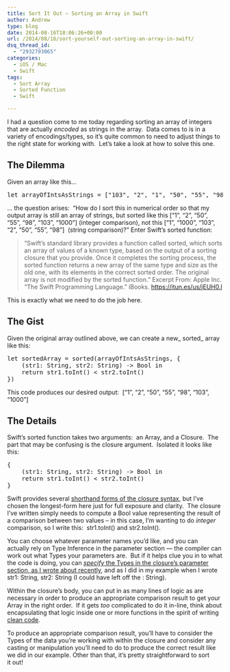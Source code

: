 ```yaml
---
title: Sort It Out – Sorting an Array in Swift
author: Andrew
type: blog
date: 2014-08-16T18:06:26+00:00
url: /2014/08/16/sort-yourself-out-sorting-an-array-in-swift/
dsq_thread_id:
  - "2932793065"
categories:
  - iOS / Mac
  - Swift
tags:
  - Sort Array
  - Sorted Function
  - Swift

---
```

I had a question come to me today&nbsp;regarding sorting an array of integers that are actually&nbsp;_encoded_ as strings in the array. &nbsp;Data comes to is in a variety of encodings/types, so it&#8217;s quite common to need to adjust things to the right state for working with. &nbsp;Let&#8217;s take a look at how to solve this one.

## The Dilemma

Given an array like this&#8230;

<pre class="lang:swift decode:true " title="Array of Ints encoded as Strings">let arrayOfIntsAsStrings = ["103", "2", "1", "50", "55", "98"]
</pre>

&#8230; the question arises: &nbsp;&#8220;How do I sort this in numerical order so that my output array is still an array of strings, but sorted like this&nbsp;<span class="lang:swift decode:true crayon-inline">[&#8220;1&#8221;, &#8220;2&#8221;, &#8220;50&#8221;, &#8220;55&#8221;, &#8220;98&#8221;, &#8220;103&#8221;, &#8220;1000&#8221;]</span> (integer comparison), not this <span class="lang:swift decode:true  crayon-inline">[&#8220;1&#8221;, &#8220;1000&#8221;, &#8220;103&#8221;, &#8220;2&#8221;, &#8220;50&#8221;, &#8220;55&#8221;, &#8220;98&#8221;]</span>&nbsp;&nbsp;(string comparison)?&#8221; Enter Swift&#8217;s <span class="lang:swift decode:true  crayon-inline ">sorted</span>&nbsp;function:

> “Swift’s standard library provides a function called sorted, which sorts an array of values of a known type, based on the output of a sorting closure that you provide. Once it completes the sorting process, the sorted function returns a new array of the same type and size as the old one, with its elements in the correct sorted order. The original array is not modified by the sorted function.” Excerpt From: Apple Inc. “The Swift Programming Language.” iBooks. <a title="Swift iBook" href="https://itun.es/us/jEUH0.l" target="_blank">https://itun.es/us/jEUH0.l</a>

This is exactly what we need to do the job here.

## The Gist

Given the original array outlined above, we can create a new_&nbsp;sorted_ array like this:

<pre class="lang:swift decode:true" title="Sorted usage example">let sortedArray = sorted(arrayOfIntsAsStrings, {
    (str1: String, str2: String) -&gt; Bool in
    return str1.toInt() &lt; str2.toInt()
})</pre>

This code produces our desired output: &nbsp;<span class="lang:swift decode:true  crayon-inline ">[&#8220;1&#8221;, &#8220;2&#8221;, &#8220;50&#8221;, &#8220;55&#8221;, &#8220;98&#8221;, &#8220;103&#8221;, &#8220;1000&#8221;]</span>

## The&nbsp;Details

Swift&#8217;s&nbsp;sorted function takes two arguments: &nbsp;an Array, and a Closure. &nbsp;The part that may be confusing is the closure argument. &nbsp;Isolated it looks like this:

<pre class="lang:swift decode:true " title="Closure">{
    (str1: String, str2: String) -&gt; Bool in
    return str1.toInt() &lt; str2.toInt()
}</pre>

Swift&nbsp;provides several <a title="Apple Developer Documentation - Swift Closures" href="https://developer.apple.com/library/prerelease/mac/documentation/Swift/Conceptual/Swift_Programming_Language/Closures.html" target="_blank">shorthand forms of the closure syntax</a>, but I&#8217;ve chosen the longest-form here just for full exposure and clarity. &nbsp;The closure I&#8217;ve written simply needs to compute a&nbsp;Bool value representing the result of a comparison between two values&nbsp;&#8211; in this case, I&#8217;m wanting to do _integer_ comparison, so I write this: &nbsp;<span class="lang:swift decode:true  crayon-inline">str1.toInt()</span>&nbsp;and <span class="lang:swift decode:true  crayon-inline">str2.toInt()</span>.

You can choose whatever parameter names you&#8217;d like, and you can actually&nbsp;rely on Type Inference in the parameter section&nbsp;&#8212; the compiler can work out what Types your parameters are. &nbsp;But if it helps clue you in to what the code is doing, you can <a title="Clean Coding in Swift – Type Inference" href="http://www.andrewcbancroft.com/2014/08/12/clean-coding-in-swift-type-inference/" target="_blank"><em>specify</em> the Types in the closure&#8217;s parameter section, as I wrote about recently</a>, and as I did in my example when I wrote <span class="lang:swift decode:true  crayon-inline ">str1: String, str2: String</span>&nbsp;(I could have left off the <span class="lang:swift decode:true  crayon-inline  ">: String</span>).

Within the closure&#8217;s body, you can put in as many lines of logic as are necessary in order to produce an appropriate comparison result to get your Array in the right order. &nbsp;If it gets _too_ complicated to do it in-line, think about encapsulating that logic inside one or more functions in the spirit of writing <a title="Clean Coding in Swift – Functions" href="http://www.andrewcbancroft.com/2014/08/07/clean-coding-in-swift-functions/" target="_blank">clean code</a>.

To produce an appropriate comparison result, you&#8217;ll have to consider the Types of the data you&#8217;re working with within the closure and consider any casting or manipulation you&#8217;ll need to do to produce the correct result like we did in our example. Other than that, it&#8217;s pretty straightforward to sort it&nbsp;out!